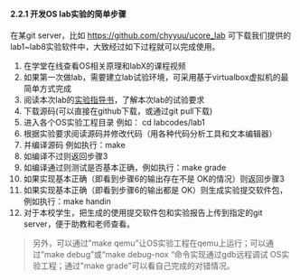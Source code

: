 #### 2.2.1 开发OS lab实验的简单步骤

在某git server，比如 https://github.com/chyyuu/ucore_lab 可下载我们提供的lab1~lab8实验软件中，大致经过如下过程就可以完成使用。

1. 在学堂在线查看OS相关原理和labX的课程视频
1. 如果第一次做lab，需要建立lab试验环境，可采用基于virtualbox虚拟机的最简单方式完成
1. 阅读本次lab的[实验指导书](http://objectkuan.gitbooks.io/ucore-docs/)，了解本次lab的试验要求
1. 下载源码(可以直接在github下载，或通过git pull下载)
2. 进入各个OS实验工程目录 例如： cd labcodes/lab1
3. 根据实验要求阅读源码并修改代码（用各种代码分析工具和文本编辑器）
4. 并编译源码 例如执行：make
5. 如编译不过则返回步骤3
6. 如编译通过则测试是否基本正确，例如执行：make grade
7. 如果实现基本正确（即看到步骤6的输出存在不是 OK的情况）则返回步骤3
8. 如果实现基本正确（即看到步骤6的输出都是 OK）则生成实验提交软件包，例如执行：make handin
9. 对于本校学生，把生成的使用提交软件包和实验报告上传到指定的git server，便于助教和老师查看。
>另外，可以通过”make qemu”让OS实验工程在qemu上运行；可以通过”make debug”或“make debug-nox “命令实现通过gdb远程调试 OS实验工程；通过"make grade"可以看自己完成的对错情况。
